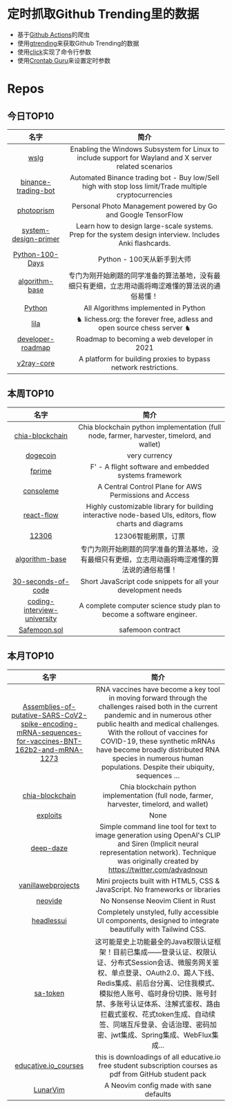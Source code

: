 # 定时抓取Github Trending里的数据
* 基于[Github Actions](https://docs.github.com/en/actions)的爬虫
* 使用[gtrending](https://github.com/hedythedev/gtrending)来获取Github Trending的数据
* 使用[click](https://github.com/pallets/click)实现了命令行参数
* 使用[Crontab Guru](https://crontab.guru/)来设置定时参数

# Repos
## 今日TOP10 
<!-- START OF DAILY_TOP10_REPOS -->
| 名字 | 简介 |
| :----: | :----: |
| [wslg](https://github.com/microsoft/wslg) | Enabling the Windows Subsystem for Linux to include support for Wayland and X server related scenarios |
| [binance-trading-bot](https://github.com/chrisleekr/binance-trading-bot) | Automated Binance trading bot - Buy low/Sell high with stop loss limit/Trade multiple cryptocurrencies |
| [photoprism](https://github.com/photoprism/photoprism) | Personal Photo Management powered by Go and Google TensorFlow |
| [system-design-primer](https://github.com/donnemartin/system-design-primer) | Learn how to design large-scale systems. Prep for the system design interview. Includes Anki flashcards. |
| [Python-100-Days](https://github.com/jackfrued/Python-100-Days) | Python - 100天从新手到大师 |
| [algorithm-base](https://github.com/chefyuan/algorithm-base) | 专门为刚开始刷题的同学准备的算法基地，没有最细只有更细，立志用动画将晦涩难懂的算法说的通俗易懂！ |
| [Python](https://github.com/TheAlgorithms/Python) | All Algorithms implemented in Python |
| [lila](https://github.com/ornicar/lila) | ♞ lichess.org: the forever free, adless and open source chess server ♞ |
| [developer-roadmap](https://github.com/kamranahmedse/developer-roadmap) | Roadmap to becoming a web developer in 2021 |
| [v2ray-core](https://github.com/v2fly/v2ray-core) | A platform for building proxies to bypass network restrictions. |
<!-- END OF DAILY_TOP10_REPOS -->

## 本周TOP10
<!-- START OF WEEKLY_TOP10_REPOS -->
| 名字 | 简介 |
| :----: | :----: |
| [chia-blockchain](https://github.com/Chia-Network/chia-blockchain) | Chia blockchain python implementation (full node, farmer, harvester, timelord, and wallet) |
| [dogecoin](https://github.com/dogecoin/dogecoin) | very currency |
| [fprime](https://github.com/nasa/fprime) | F' - A flight software and embedded systems framework |
| [consoleme](https://github.com/Netflix/consoleme) | A Central Control Plane for AWS Permissions and Access |
| [react-flow](https://github.com/wbkd/react-flow) | Highly customizable library for building interactive node-based UIs, editors, flow charts and diagrams |
| [12306](https://github.com/testerSunshine/12306) | 12306智能刷票，订票 |
| [algorithm-base](https://github.com/chefyuan/algorithm-base) | 专门为刚开始刷题的同学准备的算法基地，没有最细只有更细，立志用动画将晦涩难懂的算法说的通俗易懂！ |
| [30-seconds-of-code](https://github.com/30-seconds/30-seconds-of-code) | Short JavaScript code snippets for all your development needs |
| [coding-interview-university](https://github.com/jwasham/coding-interview-university) | A complete computer science study plan to become a software engineer. |
| [Safemoon.sol](https://github.com/safemoonprotocol/Safemoon.sol) | safemoon contract |
<!-- END OF WEEKLY_TOP10_REPOS -->

## 本月TOP10
<!-- START OF MONTHLY_TOP10_REPOS -->
| 名字 | 简介 |
| :----: | :----: |
| [Assemblies-of-putative-SARS-CoV2-spike-encoding-mRNA-sequences-for-vaccines-BNT-162b2-and-mRNA-1273](https://github.com/NAalytics/Assemblies-of-putative-SARS-CoV2-spike-encoding-mRNA-sequences-for-vaccines-BNT-162b2-and-mRNA-1273) | RNA vaccines have become a key tool in moving forward through the challenges raised both in the current pandemic and in numerous other public health and medical challenges. With the rollout of vaccines for COVID-19, these synthetic mRNAs have become broadly distributed RNA species in numerous human populations. Despite their ubiquity, sequences … |
| [chia-blockchain](https://github.com/Chia-Network/chia-blockchain) | Chia blockchain python implementation (full node, farmer, harvester, timelord, and wallet) |
| [exploits](https://github.com/r4j0x00/exploits) | None |
| [deep-daze](https://github.com/lucidrains/deep-daze) | Simple command line tool for text to image generation using OpenAI's CLIP and Siren (Implicit neural representation network). Technique was originally created by https://twitter.com/advadnoun |
| [vanillawebprojects](https://github.com/bradtraversy/vanillawebprojects) | Mini projects built with HTML5, CSS & JavaScript. No frameworks or libraries |
| [neovide](https://github.com/Kethku/neovide) | No Nonsense Neovim Client in Rust |
| [headlessui](https://github.com/tailwindlabs/headlessui) | Completely unstyled, fully accessible UI components, designed to integrate beautifully with Tailwind CSS. |
| [sa-token](https://github.com/dromara/sa-token) | 这可能是史上功能最全的Java权限认证框架！目前已集成——登录认证、权限认证、分布式Session会话、微服务网关鉴权、单点登录、OAuth2.0、踢人下线、Redis集成、前后台分离、记住我模式、模拟他人账号、临时身份切换、账号封禁、多账号认证体系、注解式鉴权、路由拦截式鉴权、花式token生成、自动续签、同端互斥登录、会话治理、密码加密、jwt集成、Spring集成、WebFlux集成... |
| [educative.io_courses](https://github.com/merry75/educative.io_courses) | this is downloadings of all educative.io free student subscription courses as pdf from GitHub student pack |
| [LunarVim](https://github.com/ChristianChiarulli/LunarVim) | A Neovim config made with sane defaults |
<!-- END OF MONTHLY_TOP10_REPOS -->
